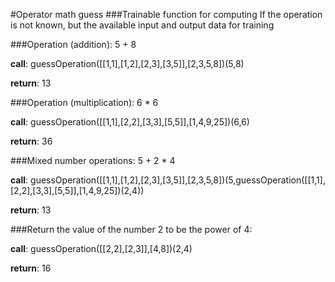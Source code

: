#Operator math guess
###Trainable function for computing
If the operation is not known, but the available input and output data for training

###Operation (addition): 5 + 8

**call**: guessOperation([[1,1],[1,2],[2,3],[3,5]],[2,3,5,8])(5,8)

**return**: 13

###Operation (multiplication): 6 * 6

**call**: guessOperation([[1,1],[2,2],[3,3],[5,5]],[1,4,9,25])(6,6)

**return**: 36

###Mixed number operations: 5 + 2 * 4

**call**: guessOperation([[1,1],[1,2],[2,3],[3,5]],[2,3,5,8])(5,guessOperation([[1,1],[2,2],[3,3],[5,5]],[1,4,9,25])(2,4))

**return**: 13

###Return the value of the number 2 to be the power of 4:

**call**: guessOperation([[2,2],[2,3]],[4,8])(2,4)

**return**: 16